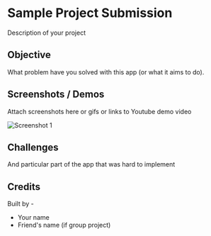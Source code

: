 # Sample Project Submission

Description of your project

## Objective
What problem have you solved with this app (or what it aims to do).

## Screenshots / Demos
Attach screenshots here or gifs or links to Youtube demo video

![Screenshot 1](http://codingblocks.com/assets/images/cb/cblogo.png)

## Challenges
And particular part of the app that was hard to implement

## Credits 

Built by - 
 - Your name
 - Friend's name (if group project)
